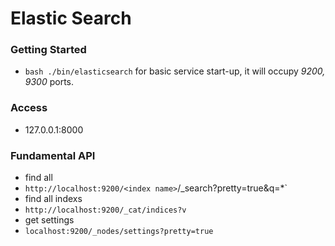 # Elastic Search

### Getting Started
* `bash ./bin/elasticsearch` for basic service start-up, it will occupy *9200, 9300* ports.

### Access
* 127.0.0.1:8000

### Fundamental API
* find all
 * `http://localhost:9200/<index name>`/_search?pretty=true&q=*`
* find all indexs
 * `http://localhost:9200/_cat/indices?v`
* get settings
 * `localhost:9200/_nodes/settings?pretty=true`